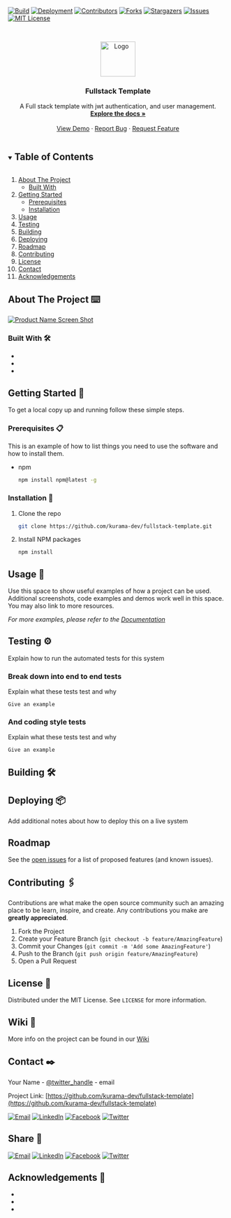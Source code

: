 <!-- PROJECT SHIELDS -->
[![Build][build-shield]][build-url]
[![Deployment][deployment-shield]][deployment-url]
[![Contributors][contributors-shield]][contributors-url]
[![Forks][forks-shield]][forks-url]
[![Stargazers][stars-shield]][stars-url]
[![Issues][issues-shield]][issues-url]
[![MIT License][license-shield]][license-url]



<!-- PROJECT LOGO -->
<br />
<p align="center">
  <a href="https://github.com/kurama-dev/fullstack-template">
    <img src="./images/logo.png" alt="Logo" width="80" height="80">
  </a>
</p>

<h3 align="center">Fullstack Template</h3>

<p align="center">
  A Full stack template with jwt authentication, and user management.
  <br />
  <a href="https://github.com/kurama-dev/fullstack-template"><strong>Explore the docs »</strong></a>
  <br />
  <br />
  <a href="https://github.com/kurama-dev/fullstack-template">View Demo</a>
  ·
  <a href="https://github.com/kurama-dev/fullstack-template/issues">Report Bug</a>
  ·
  <a href="https://github.com/kurama-dev/fullstack-template/issues">Request Feature</a>
</p>



<!-- TABLE OF CONTENTS -->
<details open="open">
  <summary><h2 style="display: inline-block">Table of Contents</h2></summary>
  <ol>
    <li>
      <a href="#about-the-project">About The Project</a>
      <ul>
        <li><a href="#built-with">Built With</a></li>
      </ul>
    </li>
    <li>
      <a href="#getting-started">Getting Started</a>
      <ul>
        <li><a href="#prerequisites">Prerequisites</a></li>
        <li><a href="#installation">Installation</a></li>
      </ul>
    </li>
    <li><a href="#usage">Usage</a></li>
    <li><a href="#testing">Testing</a></li>
    <li><a href="#building">Building</a></li>
    <li><a href="#Deploying">Deploying</a></li>
    <li><a href="#roadmap">Roadmap</a></li>
    <li><a href="#contributing">Contributing</a></li>
    <li><a href="#license">License</a></li>
    <li><a href="#contact">Contact</a></li>
    <li><a href="#acknowledgements">Acknowledgements</a></li>
  </ol>
</details>



<!-- ABOUT THE PROJECT -->

## About The Project ⌨️

[![Product Name Screen Shot][product-screenshot]](https://example.com)

### Built With 🛠️

* []()
* []()
* []()

<!-- GETTING STARTED -->

## Getting Started 🚀

To get a local copy up and running follow these simple steps.

### Prerequisites 📋

This is an example of how to list things you need to use the software and how to install them.

* npm
  ```sh
  npm install npm@latest -g
  ```

### Installation 🔧

1. Clone the repo
   ```sh
   git clone https://github.com/kurama-dev/fullstack-template.git
   ```
2. Install NPM packages
   ```sh
   npm install
   ```

<!-- USAGE EXAMPLES -->

## Usage 🏹

Use this space to show useful examples of how a project can be used. Additional screenshots, code examples and demos
work well in this space. You may also link to more resources.

_For more examples, please refer to the [Documentation](https://example.com)_


<!-- TESTING -->

## Testing ⚙️

Explain how to run the automated tests for this system

### Break down into end to end tests

Explain what these tests test and why

```
Give an example
```

### And coding style tests

Explain what these tests test and why

```
Give an example
```

<!-- BUILDING -->

## Building 🛠️

<!-- DEPLOYING -->

## Deploying 📦

Add additional notes about how to deploy this on a live system


<!-- ROADMAP -->

## Roadmap

See the [open issues](https://github.com/kurama-dev/fullstack-template/issues) for a list of proposed features (and
known issues).



<!-- CONTRIBUTING -->

## Contributing 🖇️

Contributions are what make the open source community such an amazing place to be learn, inspire, and create. Any
contributions you make are **greatly appreciated**.

1. Fork the Project
2. Create your Feature Branch (`git checkout -b feature/AmazingFeature`)
3. Commit your Changes (`git commit -m 'Add some AmazingFeature'`)
4. Push to the Branch (`git push origin feature/AmazingFeature`)
5. Open a Pull Request

<!-- LICENSE -->

## License 📄

Distributed under the MIT License. See `LICENSE` for more information.

## Wiki 📖

More info on the project can be found in our [Wiki](https://github.com/kurama-dev/fullstack-template/wiki)


<!-- CONTACT -->

## Contact ✒️

Your Name - [@twitter_handle](https://twitter.com/twitter_handle) - email

Project Link: [https://github.com/kurama-dev/fullstack-template](https://github.com/kurama-dev/fullstack-template)

[![Email][email-contact-shield]][email-contact-url]
[![LinkedIn][linkedin-contact-shield]][linkedin-contact-url]
[![Facebook][facebook-contact-shield]][facebook-contact-url]
[![Twitter][twitter-contact-shield]][twitter-contact-url]



<!-- SHARE -->

## Share 🔗

[![Email][email-share-shield]][email-share-url]
[![LinkedIn][linkedin-share-shield]][linkedin-share-url]
[![Facebook][facebook-share-shield]][facebook-share-url]
[![Twitter][twitter-share-shield]][twitter-share-url]


<!-- ACKNOWLEDGEMENTS -->

## Acknowledgements 🎁

* []()
* []()
* []()

<!-- MARKDOWN LINKS & IMAGES -->
<!-- https://www.markdownguide.org/basic-syntax/#reference-style-links -->

[product-screenshot]: images/screenshot.png

[build-shield]: https://img.shields.io/github/checks-status/kurama-dev/repo/development?style=for-the-badge&logo=github&label=build

[build-url]: https://github.com/kurama-dev/fullstack-template/graphs/build

[deployment-shield]: https://img.shields.io/github/deployments/kurama-dev/repo/development?style=for-the-badge&logo=github&label=deploy

[deployment-url]: https://github.com/kurama-dev/fullstack-template/graphs/deployment

[contributors-shield]: https://img.shields.io/github/contributors/kurama-dev/repo.svg?style=for-the-badge&logo=github

[contributors-url]: https://github.com/kurama-dev/fullstack-template/graphs/contributors

[forks-shield]: https://img.shields.io/github/forks/kurama-dev/repo.svg?style=for-the-badge&logo=github

[forks-url]: https://github.com/kurama-dev/fullstack-template/network/members

[stars-shield]: https://img.shields.io/github/stars/kurama-dev/repo.svg?style=for-the-badge&logo=github

[stars-url]: https://github.com/kurama-dev/fullstack-template/stargazers

[issues-shield]: https://img.shields.io/github/issues/kurama-dev/repo.svg?style=for-the-badge&logo=github

[issues-url]: https://github.com/kurama-dev/fullstack-template/issues

[license-shield]: https://img.shields.io/github/license/kurama-dev/repo.svg?style=for-the-badge&logo=github

[license-url]: https://github.com/kurama-dev/fullstack-template/blob/master/LICENSE.txt

[linkedin-contact-shield]: https://img.shields.io/badge/-LinkedIn-black.svg?style=for-the-badge&logo=linkedin&colorB=555

[linkedin-contact-url]: https://linkedin.com/in/kurama-dev

[facebook-contact-shield]: https://img.shields.io/badge/-facebook-black.svg?style=for-the-badge&logo=facebook&colorB=555

[facebook-contact-url]: https://facebook.com/facebook_username

[twitter-contact-shield]: https://img.shields.io/badge/-twitter-black.svg?style=for-the-badge&logo=twitter&colorB=555

[twitter-contact-url]: https://twitter.com/twitter_username

[email-contact-shield]: https://img.shields.io/badge/-email-black.svg?style=for-the-badge&colorB=555

[email-contact-url]: mailto:info@example.com

[linkedin-share-shield]: https://img.shields.io/badge/Share-Linkedin?style=for-the-badge&logo=linkedin&colorB=555

[linkedin-share-url]: https://www.linkedin.com/shareArticle?mini=true\&url=https://github.com/kurama-dev/fullstack-template

[facebook-share-shield]: https://img.shields.io/badge/Share-Facebook?style=for-the-badge&logo=facebook&colorB=555

[facebook-share-url]: https://www.facebook.com/sharer/sharer.php?u=https://github.com/kurama-dev/fullstack-template

[twitter-share-shield]: https://img.shields.io/badge/Share-Twitter?style=for-the-badge&logo=twitter&colorB=555

[twitter-share-url]: https://twitter.com/intent/tweet?url=https://github.com/kurama-dev/fullstack-template\&text=Check%20this%20project%20out

[email-share-shield]: https://img.shields.io/badge/-email-black.svg?style=for-the-badge&colorB=555

[email-share-url]: mailto:info@example.com?\&subject=\&cc=\&bcc=\&body=Check%20this%20project%20out%20https://github.com/kurama-dev/fullstack-template
